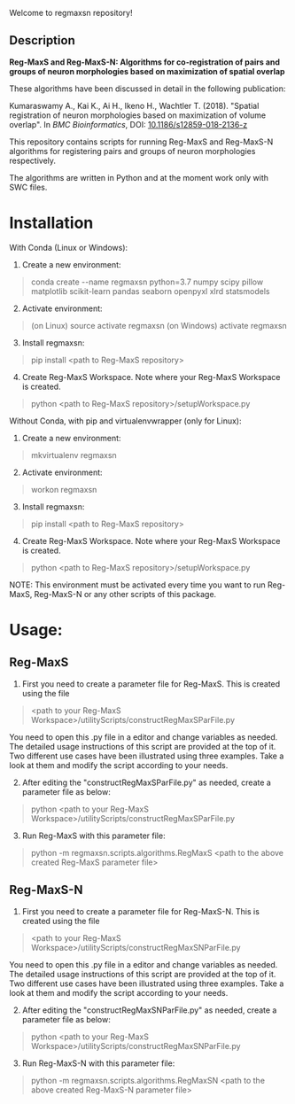 Welcome to regmaxsn repository!

Description
---

**Reg-MaxS and Reg-MaxS-N: Algorithms for co-registration of pairs and groups of neuron morphologies based on maximization of spatial overlap**

These algorithms have been discussed in detail in the following publication:

Kumaraswamy A., Kai K., Ai H., Ikeno H., Wachtler T. (2018). "Spatial registration of neuron morphologies based on maximization of volume overlap". In *BMC Bioinformatics*, DOI: [10.1186/s12859-018-2136-z](https://doi.org/10.1186/s12859-018-2136-z)

This repository contains scripts for running Reg-MaxS and Reg-MaxS-N algorithms for registering pairs and groups of neuron morphologies respectively.

The algorithms are written in  Python and at the moment work only with SWC files.

# Installation


With Conda (Linux or Windows):

1. Create a new environment: 
>conda create --name regmaxsn python=3.7 numpy scipy pillow matplotlib scikit-learn pandas seaborn openpyxl xlrd statsmodels
2. Activate environment: 
>(on Linux) source activate regmaxsn 
>(on Windows) activate regmaxsn
3. Install regmaxsn: 
>pip install \<path to Reg-MaxS repository\>
4. Create Reg-MaxS Workspace. Note where your Reg-MaxS Workspace is created.
>python \<path to Reg-MaxS repository\>/setupWorkspace.py

Without Conda, with pip and virtualenvwrapper (only for Linux):

1. Create a new environment: 
>mkvirtualenv regmaxsn
2. Activate environment: 
>workon regmaxsn
3. Install regmaxsn:
>pip install \<path to Reg-MaxS repository\>
4. Create Reg-MaxS Workspace. Note where your Reg-MaxS Workspace is created.
>python \<path to Reg-MaxS repository\>/setupWorkspace.py

NOTE: This environment must be activated every time you want to run Reg-MaxS, Reg-MaxS-N or any other scripts of this package.

# Usage:

## Reg-MaxS

1. First you need to create a parameter file for Reg-MaxS. This is created using the file
> \<path to your Reg-MaxS Workspace\>/utilityScripts/constructRegMaxSParFile.py

You need to open this .py file in a editor and change variables as needed. The detailed usage instructions of this script are provided at the top of it. Two different use cases have been illustrated using three examples. Take a look at them and modify the script according to your needs.

2. After editing the "constructRegMaxSParFile.py" as needed, create a parameter file as below:
> python \<path to your Reg-MaxS Workspace\>/utilityScripts/constructRegMaxSParFile.py

3. Run Reg-MaxS with this parameter file:
> python -m regmaxsn.scripts.algorithms.RegMaxS \<path to the above created Reg-MaxS parameter file\>

## Reg-MaxS-N

1. First you need to create a parameter file for Reg-MaxS-N. This is created using the file
> \<path to your Reg-MaxS Workspace\>/utilityScripts/constructRegMaxSNParFile.py

You need to open this .py file in a editor and change variables as needed. The detailed usage instructions of this script are provided at the top of it. Two different use cases have been illustrated using three examples. Take a look at them and modify the script according to your needs.

2. After editing the "constructRegMaxSNParFile.py" as needed, create a parameter file as below:
> python \<path to your Reg-MaxS Workspace\>/utilityScripts/constructRegMaxSNParFile.py

3. Run Reg-MaxS-N with this parameter file:
> python -m regmaxsn.scripts.algorithms.RegMaxSN \<path to the above created Reg-MaxS-N parameter file\>